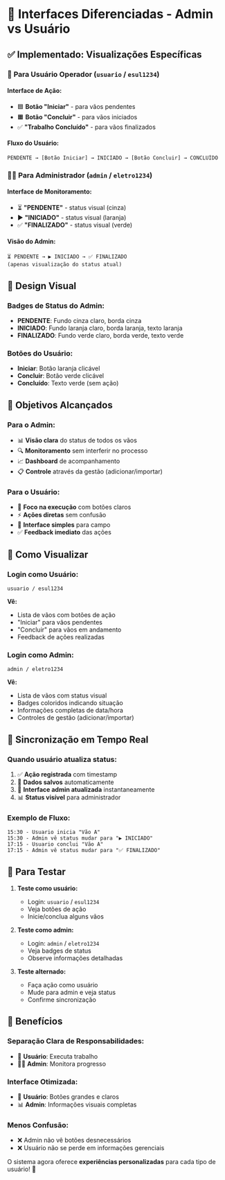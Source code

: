 # 👥 Interfaces Diferenciadas - Admin vs Usuário

## ✅ Implementado: Visualizações Específicas

### 🔧 **Para Usuário Operador** (`usuario` / `esul1234`)

#### **Interface de Ação:**
- 🟦 **Botão "Iniciar"** - para vãos pendentes
- 🟧 **Botão "Concluir"** - para vãos iniciados  
- ✅ **"Trabalho Concluído"** - para vãos finalizados

#### **Fluxo do Usuário:**
```
PENDENTE → [Botão Iniciar] → INICIADO → [Botão Concluir] → CONCLUÍDO
```

### 👨‍💼 **Para Administrador** (`admin` / `eletro1234`)

#### **Interface de Monitoramento:**
- ⏳ **"PENDENTE"** - status visual (cinza)
- ▶️ **"INICIADO"** - status visual (laranja)
- ✅ **"FINALIZADO"** - status visual (verde)

#### **Visão do Admin:**
```
⏳ PENDENTE → ▶️ INICIADO → ✅ FINALIZADO
(apenas visualização do status atual)
```

## 🎨 Design Visual

### **Badges de Status do Admin:**
- **PENDENTE**: Fundo cinza claro, borda cinza
- **INICIADO**: Fundo laranja claro, borda laranja, texto laranja
- **FINALIZADO**: Fundo verde claro, borda verde, texto verde

### **Botões do Usuário:**
- **Iniciar**: Botão laranja clicável
- **Concluir**: Botão verde clicável
- **Concluído**: Texto verde (sem ação)

## 🎯 Objetivos Alcançados

### **Para o Admin:**
- 📊 **Visão clara** do status de todos os vãos
- 🔍 **Monitoramento** sem interferir no processo
- 📈 **Dashboard** de acompanhamento
- 📋 **Controle** através da gestão (adicionar/importar)

### **Para o Usuário:**
- 🎯 **Foco na execução** com botões claros
- ⚡ **Ações diretas** sem confusão
- 📱 **Interface simples** para campo
- ✅ **Feedback imediato** das ações

## 📱 Como Visualizar

### **Login como Usuário:**
```
usuario / esul1234
```
**Vê:**
- Lista de vãos com botões de ação
- "Iniciar" para vãos pendentes
- "Concluir" para vãos em andamento
- Feedback de ações realizadas

### **Login como Admin:**
```
admin / eletro1234
```
**Vê:**
- Lista de vãos com status visual
- Badges coloridos indicando situação
- Informações completas de data/hora
- Controles de gestão (adicionar/importar)

## 🔄 Sincronização em Tempo Real

### **Quando usuário atualiza status:**
1. ✅ **Ação registrada** com timestamp
2. 💾 **Dados salvos** automaticamente
3. 🔄 **Interface admin atualizada** instantaneamente
4. 📊 **Status visível** para administrador

### **Exemplo de Fluxo:**
```
15:30 - Usuario inicia "Vão A"
15:30 - Admin vê status mudar para "▶️ INICIADO"
17:15 - Usuario conclui "Vão A"  
17:15 - Admin vê status mudar para "✅ FINALIZADO"
```

## 🧪 Para Testar

1. **Teste como usuário:**
   - Login: `usuario` / `esul1234`
   - Veja botões de ação
   - Inicie/conclua alguns vãos

2. **Teste como admin:**
   - Login: `admin` / `eletro1234`
   - Veja badges de status
   - Observe informações detalhadas

3. **Teste alternado:**
   - Faça ação como usuário
   - Mude para admin e veja status
   - Confirme sincronização

## 🎉 Benefícios

### **Separação Clara de Responsabilidades:**
- 👷 **Usuário**: Executa trabalho
- 👨‍💼 **Admin**: Monitora progresso

### **Interface Otimizada:**
- 🎯 **Usuário**: Botões grandes e claros
- 📊 **Admin**: Informações visuais completas

### **Menos Confusão:**
- ❌ Admin não vê botões desnecessários
- ❌ Usuário não se perde em informações gerenciais

O sistema agora oferece **experiências personalizadas** para cada tipo de usuário! 🚀
